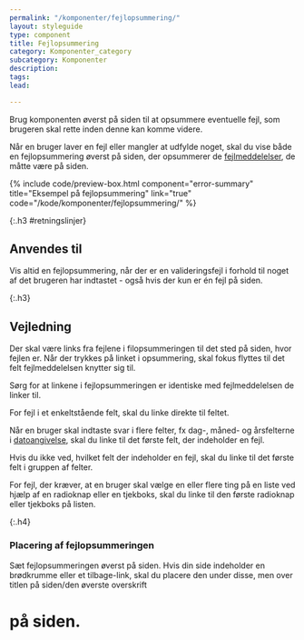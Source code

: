 ```yaml
---
permalink: "/komponenter/fejlopsummering/"
layout: styleguide
type: component
title: Fejlopsummering
category: Komponenter_category
subcategory: Komponenter
description: 
tags: 
lead: 

---
```

<P class="font-lead">Brug komponenten øverst på siden til at opsummere eventuelle fejl, som brugeren skal rette inden denne kan komme videre.</p>

Når en bruger laver en fejl eller mangler at udfylde noget, skal du vise både en fejlopsummering øverst på siden, der opsummerer de <a href="/komponenter/fejlbesked/">fejlmeddelelser</a>, de måtte være på siden.

{% include code/preview-box.html component="error-summary" title="Eksempel på fejlopsummering" link="true" code="/kode/komponenter/fejlopsummering/" %}

{:.h3 #retningslinjer}

## Anvendes til

Vis altid en fejlopsummering, når der er en valideringsfejl i forhold til noget af det brugeren har indtastet - også hvis der kun er én fejl på siden.

{:.h3}

## Vejledning

Der skal være links fra fejlene i filopsummeringen til det sted på siden, hvor fejlen er. Når der trykkes på linket i opsummering, skal fokus flyttes til det felt fejlmeddelelsen knytter sig til.

Sørg for at linkene i fejlopsummeringen er identiske med fejlmeddelelsen de linker til.

For fejl i et enkeltstående felt, skal du linke direkte til feltet.

Når en bruger skal indtaste svar i flere felter, fx dag-, måned- og årsfelterne i <a href="/komponenter/dato-felt/">datoangivelse</a>, skal du linke til det første felt, der indeholder en fejl.

Hvis du ikke ved, hvilket felt der indeholder en fejl, skal du linke til det første felt i gruppen af felter.

For fejl, der kræver, at en bruger skal vælge en eller flere ting på en liste ved hjælp af en radioknap eller en tjekboks, skal du linke til den første radioknap eller tjekboks på listen.

{:.h4}

### Placering af fejlopsummeringen

Sæt fejlopsummeringen øverst på siden. Hvis din side indeholder en brødkrumme eller et tilbage-link, skal du placere den under disse, men over titlen på siden/den øverste overskrift <h1> på siden.